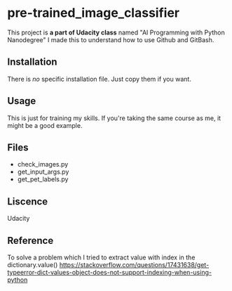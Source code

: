 # pre-trained_image_classifier

This project is **a part of Udacity class** named "AI Programming with Python Nanodegree"
I made this to understand how to use Github and GitBash.

## Installation
There is _no_ specific installation file. Just copy them if you want.

## Usage
This is just for training my skills. If you're taking the same course as me,
it might be a good example.

## Files
- check_images.py
- get_input_args.py
- get_pet_labels.py

## Liscence
Udacity

## Reference
To solve a problem which I tried to extract value with index in the dictionary.value()
https://stackoverflow.com/questions/17431638/get-typeerror-dict-values-object-does-not-support-indexing-when-using-python
